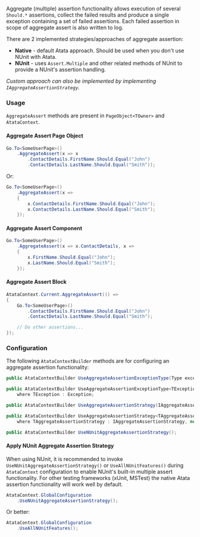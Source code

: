 Aggregate (multiple) assertion functionality allows execution of several `Should.*` assertions,
collect the failed results and produce a single exception containing a set of failed assertions.
Each failed assertion in scope of aggregate assert is also written to log.

There are 2 implemented strategies/approaches of aggregate assertion:
- **Native** - default Atata approach. Should be used when you don't use NUnit with Atata.
- **NUnit** - uses `Assert.Multiple` and other related methods of NUnit to provide a NUnit's assertion handling.

*Custom approach can also be implemented by implementing `IAggregateAssertionStrategy`.*

### Usage

`AggregateAssert` methods are present in `PageObject<TOwner>` and `AtataContext`.

#### Aggregate Assert Page Object

```cs
Go.To<SomeUserPage>()
    .AggregateAssert(x => x
        .ContactDetails.FirstName.Should.Equal("John")
        .ContactDetails.LastName.Should.Equal("Smith"));
```

Or:

```cs
Go.To<SomeUserPage>()
    .AggregateAssert(x =>
    {
        x.ContactDetails.FirstName.Should.Equal("John");
        x.ContactDetails.LastName.Should.Equal("Smith");
    });
```

#### Aggregate Assert Component

```cs
Go.To<SomeUserPage>()
    .AggregateAssert(x => x.ContactDetails, x =>
    {
        x.FirstName.Should.Equal("John");
        x.LastName.Should.Equal("Smith");
    });
```

#### Aggregate Assert Block

```cs
AtataContext.Current.AggregateAssert(() =>
{
    Go.To<SomeUserPage>()
        .ContactDetails.FirstName.Should.Equal("John")
        .ContactDetails.LastName.Should.Equal("Smith");

    // Do other assertions...
});
```

### Configuration

The following `AtataContextBuilder` methods are for configuring an aggregate assertion functionality:

```cs
public AtataContextBuilder UseAggregateAssertionExceptionType(Type exceptionType);

public AtataContextBuilder UseAggregateAssertionExceptionType<TException>()
    where TException : Exception;

public AtataContextBuilder UseAggregateAssertionStrategy(IAggregateAssertionStrategy strategy);

public AtataContextBuilder UseAggregateAssertionStrategy<TAggregateAssertionStrategy>()
    where TAggregateAssertionStrategy : IAggregateAssertionStrategy, new();

public AtataContextBuilder UseNUnitAggregateAssertionStrategy();
```

#### Apply NUnit Aggregate Assertion Strategy

When using NUnit, it is recommended to invoke `UseNUnitAggregateAssertionStrategy()` or `UseAllNUnitFeatures()` during
`AtataContext` configuration to enable NUnit's built-in multiple assert functionality.
For other testing frameworks (xUnit, MSTest) the native Atata assertion functionality will work well by default.

```cs
AtataContext.GlobalConfiguration
    .UseNUnitAggregateAssertionStrategy();
```

Or better:

```cs
AtataContext.GlobalConfiguration
    .UseAllNUnitFeatures();
```